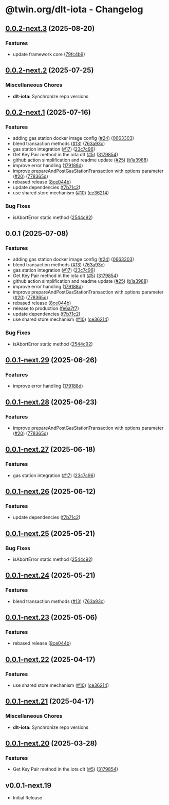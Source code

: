 # @twin.org/dlt-iota - Changelog

## [0.0.2-next.3](https://github.com/twinfoundation/dlt/compare/dlt-iota-v0.0.2-next.2...dlt-iota-v0.0.2-next.3) (2025-08-20)


### Features

* update framework core ([79fc4b9](https://github.com/twinfoundation/dlt/commit/79fc4b961bd755437cad98d733ca9e25476bc03f))

## [0.0.2-next.2](https://github.com/twinfoundation/dlt/compare/dlt-iota-v0.0.2-next.1...dlt-iota-v0.0.2-next.2) (2025-07-25)


### Miscellaneous Chores

* **dlt-iota:** Synchronize repo versions

## [0.0.2-next.1](https://github.com/twinfoundation/dlt/compare/dlt-iota-v0.0.2-next.0...dlt-iota-v0.0.2-next.1) (2025-07-16)


### Features

* adding gas station docker image config ([#24](https://github.com/twinfoundation/dlt/issues/24)) ([0663303](https://github.com/twinfoundation/dlt/commit/06633039598ccfe5b1cf0d72332327fc151dc5c9))
* blend transaction methods ([#13](https://github.com/twinfoundation/dlt/issues/13)) ([763a93c](https://github.com/twinfoundation/dlt/commit/763a93cf30eaa3872ac56fa9cef512d58cdb0208))
* gas station integration ([#17](https://github.com/twinfoundation/dlt/issues/17)) ([23c7c96](https://github.com/twinfoundation/dlt/commit/23c7c96858dd6a91d01306983080e1eb8860115a))
* Get Key Pair method in the iota dlt ([#5](https://github.com/twinfoundation/dlt/issues/5)) ([3179854](https://github.com/twinfoundation/dlt/commit/31798540b9b8be68079ba1696b29a11c84c40fa5))
* github action simplification and readme update ([#25](https://github.com/twinfoundation/dlt/issues/25)) ([b1a3988](https://github.com/twinfoundation/dlt/commit/b1a3988fd5e8b4bef31208a2da6d0d5fff13758d))
* improve error handling ([179188d](https://github.com/twinfoundation/dlt/commit/179188dce9bbc6add5f537cb83e50cac817e5cf9))
* improve prepareAndPostGasStationTransaction with options parameter ([#20](https://github.com/twinfoundation/dlt/issues/20)) ([778365d](https://github.com/twinfoundation/dlt/commit/778365d535965fb67583db93d9611bfbb944b64d))
* rebased release ([8ce044b](https://github.com/twinfoundation/dlt/commit/8ce044b93a596415852b1f7b75c3e315fe2c6b6f))
* update dependencies ([f7b71c2](https://github.com/twinfoundation/dlt/commit/f7b71c24274b71e2d37c26c4a7e5e6d9df1dc9b7))
* use shared store mechanism ([#10](https://github.com/twinfoundation/dlt/issues/10)) ([ce36214](https://github.com/twinfoundation/dlt/commit/ce36214577f02cbb9642f831cb2c21335c31cc9a))


### Bug Fixes

* isAbortError static method ([2544c92](https://github.com/twinfoundation/dlt/commit/2544c926a5f0c4505e9f2c23d4380ced368f8470))

## 0.0.1 (2025-07-08)


### Features

* adding gas station docker image config ([#24](https://github.com/twinfoundation/dlt/issues/24)) ([0663303](https://github.com/twinfoundation/dlt/commit/06633039598ccfe5b1cf0d72332327fc151dc5c9))
* blend transaction methods ([#13](https://github.com/twinfoundation/dlt/issues/13)) ([763a93c](https://github.com/twinfoundation/dlt/commit/763a93cf30eaa3872ac56fa9cef512d58cdb0208))
* gas station integration ([#17](https://github.com/twinfoundation/dlt/issues/17)) ([23c7c96](https://github.com/twinfoundation/dlt/commit/23c7c96858dd6a91d01306983080e1eb8860115a))
* Get Key Pair method in the iota dlt ([#5](https://github.com/twinfoundation/dlt/issues/5)) ([3179854](https://github.com/twinfoundation/dlt/commit/31798540b9b8be68079ba1696b29a11c84c40fa5))
* github action simplification and readme update ([#25](https://github.com/twinfoundation/dlt/issues/25)) ([b1a3988](https://github.com/twinfoundation/dlt/commit/b1a3988fd5e8b4bef31208a2da6d0d5fff13758d))
* improve error handling ([179188d](https://github.com/twinfoundation/dlt/commit/179188dce9bbc6add5f537cb83e50cac817e5cf9))
* improve prepareAndPostGasStationTransaction with options parameter ([#20](https://github.com/twinfoundation/dlt/issues/20)) ([778365d](https://github.com/twinfoundation/dlt/commit/778365d535965fb67583db93d9611bfbb944b64d))
* rebased release ([8ce044b](https://github.com/twinfoundation/dlt/commit/8ce044b93a596415852b1f7b75c3e315fe2c6b6f))
* release to production ([fe6a7f7](https://github.com/twinfoundation/dlt/commit/fe6a7f751138ea92ac22c70438261b0cea6fb238))
* update dependencies ([f7b71c2](https://github.com/twinfoundation/dlt/commit/f7b71c24274b71e2d37c26c4a7e5e6d9df1dc9b7))
* use shared store mechanism ([#10](https://github.com/twinfoundation/dlt/issues/10)) ([ce36214](https://github.com/twinfoundation/dlt/commit/ce36214577f02cbb9642f831cb2c21335c31cc9a))


### Bug Fixes

* isAbortError static method ([2544c92](https://github.com/twinfoundation/dlt/commit/2544c926a5f0c4505e9f2c23d4380ced368f8470))

## [0.0.1-next.29](https://github.com/twinfoundation/dlt/compare/dlt-iota-v0.0.1-next.28...dlt-iota-v0.0.1-next.29) (2025-06-26)


### Features

* improve error handling ([179188d](https://github.com/twinfoundation/dlt/commit/179188dce9bbc6add5f537cb83e50cac817e5cf9))

## [0.0.1-next.28](https://github.com/twinfoundation/dlt/compare/dlt-iota-v0.0.1-next.27...dlt-iota-v0.0.1-next.28) (2025-06-23)


### Features

* improve prepareAndPostGasStationTransaction with options parameter ([#20](https://github.com/twinfoundation/dlt/issues/20)) ([778365d](https://github.com/twinfoundation/dlt/commit/778365d535965fb67583db93d9611bfbb944b64d))

## [0.0.1-next.27](https://github.com/twinfoundation/dlt/compare/dlt-iota-v0.0.1-next.26...dlt-iota-v0.0.1-next.27) (2025-06-18)


### Features

* gas station integration ([#17](https://github.com/twinfoundation/dlt/issues/17)) ([23c7c96](https://github.com/twinfoundation/dlt/commit/23c7c96858dd6a91d01306983080e1eb8860115a))

## [0.0.1-next.26](https://github.com/twinfoundation/dlt/compare/dlt-iota-v0.0.1-next.25...dlt-iota-v0.0.1-next.26) (2025-06-12)


### Features

* update dependencies ([f7b71c2](https://github.com/twinfoundation/dlt/commit/f7b71c24274b71e2d37c26c4a7e5e6d9df1dc9b7))

## [0.0.1-next.25](https://github.com/twinfoundation/dlt/compare/dlt-iota-v0.0.1-next.24...dlt-iota-v0.0.1-next.25) (2025-05-21)


### Bug Fixes

* isAbortError static method ([2544c92](https://github.com/twinfoundation/dlt/commit/2544c926a5f0c4505e9f2c23d4380ced368f8470))

## [0.0.1-next.24](https://github.com/twinfoundation/dlt/compare/dlt-iota-v0.0.1-next.23...dlt-iota-v0.0.1-next.24) (2025-05-21)


### Features

* blend transaction methods ([#13](https://github.com/twinfoundation/dlt/issues/13)) ([763a93c](https://github.com/twinfoundation/dlt/commit/763a93cf30eaa3872ac56fa9cef512d58cdb0208))

## [0.0.1-next.23](https://github.com/twinfoundation/dlt/compare/dlt-iota-v0.0.1-next.22...dlt-iota-v0.0.1-next.23) (2025-05-06)


### Features

* rebased release ([8ce044b](https://github.com/twinfoundation/dlt/commit/8ce044b93a596415852b1f7b75c3e315fe2c6b6f))

## [0.0.1-next.22](https://github.com/twinfoundation/dlt/compare/dlt-iota-v0.0.1-next.21...dlt-iota-v0.0.1-next.22) (2025-04-17)


### Features

* use shared store mechanism ([#10](https://github.com/twinfoundation/dlt/issues/10)) ([ce36214](https://github.com/twinfoundation/dlt/commit/ce36214577f02cbb9642f831cb2c21335c31cc9a))

## [0.0.1-next.21](https://github.com/twinfoundation/dlt/compare/dlt-iota-v0.0.1-next.20...dlt-iota-v0.0.1-next.21) (2025-04-17)


### Miscellaneous Chores

* **dlt-iota:** Synchronize repo versions

## [0.0.1-next.20](https://github.com/twinfoundation/dlt/compare/dlt-iota-v0.0.1-next.19...dlt-iota-v0.0.1-next.20) (2025-03-28)


### Features

* Get Key Pair method in the iota dlt ([#5](https://github.com/twinfoundation/dlt/issues/5)) ([3179854](https://github.com/twinfoundation/dlt/commit/31798540b9b8be68079ba1696b29a11c84c40fa5))

## v0.0.1-next.19

- Initial Release
